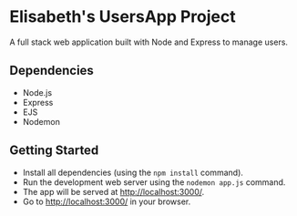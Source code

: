 # Elisabeth's UsersApp Project

A full stack web application built with Node and Express to manage users.



## Dependencies

- Node.js
- Express
- EJS
- Nodemon


## Getting Started

- Install all dependencies (using the `npm install` command).
- Run the development web server using the `nodemon app.js` command.
- The app will be served at <http://localhost:3000/>.
- Go to <http://localhost:3000/> in your browser.